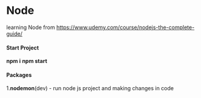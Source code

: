 # Node
learning Node from https://www.udemy.com/course/nodejs-the-complete-guide/

#### Start Project
**npm i**
**npm start**

#### Packages
1.**nodemon**(dev) - run node js project and making changes in code
